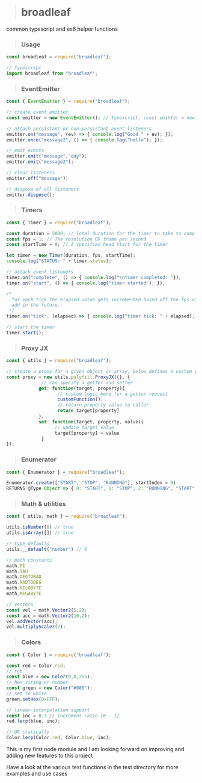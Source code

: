 > # broadleaf
common typescript and es6 helper functions

> ### Usage

```javascript
const broadleaf = require("broadleaf");

// Typescript
import broadleaf from "broadleaf";
```

> ### EventEmitter

```javascript
const { EventEmitter } = require("broadleaf");

// create event emitter
const emitter = new EventEmitter(); // Typescript: const emitter = new EventEmitter<any>();

// attach persistant or non-persistant event listeners
emitter.on("message", (ev) => { console.log("Good " + ev); });
emitter.once("message2", () => { console.log("hello"); });

// emit events
emitter.emit("message","day");
emitter.emit("message2");

// clear listeners
emitter.off("message");

// dispose of all listeners
emitter.dispose();
```

> ### Timers

```javascript
const { Timer } = require("broadleaf");

const duration = 5000; // Total duration for the timer to take to complete
const fps = 1; // The resolution OR frame per second
const startTime = 0; // A specified head start for the timer

let timer = new Timer(duration, fps, startTime);
console.log("STATUS: " + timer.status);

// attach event listeners
timer.on("complete", () => { console.log("\ntimer completed: "});
timer.on("start", () => { console.log("timer started"); });

/* 
  for each tick the elapsed value gets incremented based off the fps value, this data is useful for creating animations, which i will 
  add in the future.
 */
timer.on("tick", (elapsed) => { console.log("timer tick: " + elapsed); });

// start the timer
timer.start();
```
> ### Proxy JX

```javascript
const { utils } = require("broadleaf");

// create a proxy for a given object or array, below defines a custom getter and setter
const proxy = new utils.polyfill.ProxyJX({}, {
             // can specify a getter and setter
            get: function(target, property){ 
                   // custom logic here for a getter request
                   customFunction(); 
                   // return property value to caller
                   return target[property]
            },
            set: function(target, property, value){
                  // update target value
                  target[property] = value
             }
});

```

> ### Enumerator

```javascript
const { Enumerator } = require("broadleaf");

Enumerator.create(["START", "STOP", "RUNNING"], startIndex = 0) 
RETURNS @Type Object => { 0: "START", 1: "STOP", 2: "RUNNING", "START": 0, "STOP": 1, "RUNNING": 2 }

```

 > ### Math & utilities
  
```javascript
const { utils, math } = require("broadleaf");

utils.isNumber(0) // true
utils.isArray([]) // true

// type defaults
utils.__default("number") // 0

// math constants
math.PI
math.TAU
math.DEGTORAD
math.RADTODEG
math.KILOBYTE
math.MEGABYTE

// vectors
const vel = math.Vector2(5,2);
const acc = math.Vector2(10,2);
vel.addVector(acc);
vel.multiplyScaler(2);
```

> ### Colors

```javascript
const { Color } = require("broadleaf");

const red = Color.red;
// rgb
const blue = new Color(0,0,255);
// hex string or number
const green = new Color("#080");
// set to white
green.setHex(0xFFF);

// linear-interpolation support
const inc = 0.3 // increment ratio [0 - 1]
red.lerp(blue, inc);

// OR statically
Color.lerp(Color.red, Color.blue, inc);
```

This is my first node module and I am looking forward on improving and adding new features to this project

Have a look at the various test functions
in the test directory for more examples and use cases
